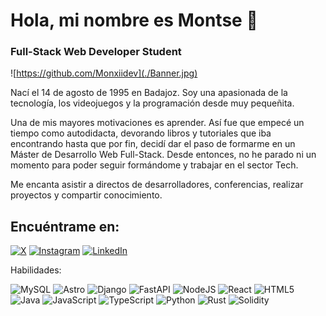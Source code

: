 # Hola, mi nombre es Montse 👋
### Full-Stack Web Developer Student

![https://github.com/Monxiidev](./Banner.jpg)

Nací el 14 de agosto de 1995 en Badajoz. Soy una apasionada de la tecnología, los videojuegos y la programación desde muy pequeñita.

Una de mis mayores motivaciones es aprender. Así fue que empecé un tiempo como autodidacta, devorando libros y tutoriales que iba encontrando hasta que por fin, decidí dar el paso de formarme en un Máster de Desarrollo Web Full-Stack. Desde entonces, no he parado ni un momento para poder seguir formándome y trabajar en el sector Tech. 

Me encanta asistir a directos de desarrolladores, conferencias, realizar proyectos y compartir conocimiento.

## Encuéntrame en:

[![X](https://img.shields.io/badge/X-@Montse_VascoD-1DA1F2?style=for-the-badge&logo=twitter&logoColor=white&labelColor=101010)](https://www.x.com/Montse_vascod)
[![Instagram](https://img.shields.io/badge/Instagram-@Montse_VascoD-E4405F?style=for-the-badge&logo=instagram&logoColor=white&labelColor=101010)](https://instagram.com/Montse_VascoD)
[![LinkedIn](https://img.shields.io/badge/LinkedIn-Montse_Vasco_Delgado-0077B5?style=for-the-badge&logo=linkedin&logoColor=white&labelColor=101010)](https://www.linkedin.com/in/montsevascod)

Habilidades:

![MySQL](https://img.shields.io/badge/mysql-4479A1.svg?style=for-the-badge&logo=mysql&logoColor=white)
![Astro](https://img.shields.io/badge/astro-%232C2052.svg?style=for-the-badge&logo=astro&logoColor=white)
![Django](https://img.shields.io/badge/django-%23092E20.svg?style=for-the-badge&logo=django&logoColor=white)
![FastAPI](https://img.shields.io/badge/FastAPI-005571?style=for-the-badge&logo=fastapi)
![NodeJS](https://img.shields.io/badge/node.js-6DA55F?style=for-the-badge&logo=node.js&logoColor=white)
![React](https://img.shields.io/badge/react-%2320232a.svg?style=for-the-badge&logo=react&logoColor=%2361DAFB)
![HTML5](https://img.shields.io/badge/html5-%23E34F26.svg?style=for-the-badge&logo=html5&logoColor=white)
![Java](https://img.shields.io/badge/java-%23ED8B00.svg?style=for-the-badge&logo=openjdk&logoColor=white)
![JavaScript](https://img.shields.io/badge/javascript-%23323330.svg?style=for-the-badge&logo=javascript&logoColor=%23F7DF1E)
![TypeScript](https://img.shields.io/badge/typescript-%23007ACC.svg?style=for-the-badge&logo=typescript&logoColor=white)
![Python](https://img.shields.io/badge/python-3670A0?style=for-the-badge&logo=python&logoColor=ffdd54)
![Rust](https://img.shields.io/badge/rust-%23000000.svg?style=for-the-badge&logo=rust&logoColor=white)
![Solidity](https://img.shields.io/badge/Solidity-%23363636.svg?style=for-the-badge&logo=solidity&logoColor=white)


<!---
Monxiidev/Monxiidev is a ✨ special ✨ repository because its `README.md` (this file) appears on your GitHub profile.
You can click the Preview link to take a look at your changes.
--->
